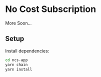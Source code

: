 # No Cost Subscription

More Soon...

## Setup

Install dependencies:

```bash
cd ncs-app
yarn chain
yarn install
```
